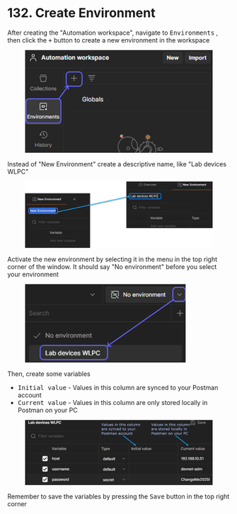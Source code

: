 # 132. Create Environment

After creating the "Automation workspace", navigate to <kbd>Environments</kbd> , then click the <kbd>+</kbd> button to create a new environment in the workspace

<figure><img src="../../.gitbook/assets/image (5) (1) (1) (1).png" alt=""><figcaption></figcaption></figure>

Instead of "New Environment" create a descriptive name, like "Lab devices WLPC"

<figure><img src="../../.gitbook/assets/image (6) (1) (1) (1).png" alt=""><figcaption></figcaption></figure>

Activate the new environment by selecting it in the menu in the top right corner of the window. It should say "No environment" before you select your environment

<figure><img src="../../.gitbook/assets/image (7) (1) (1).png" alt="" width="363"><figcaption></figcaption></figure>

Then, create some variables

* <kbd>Initial value</kbd> - Values in this column are synced to your Postman account
* <kbd>Current value</kbd> - Values in this column are only stored locally in Postman on your PC

<figure><img src="../../.gitbook/assets/image (8) (1) (1).png" alt=""><figcaption></figcaption></figure>

Remember to save the variables by pressing the <kbd>Save</kbd> button in the top right corner
